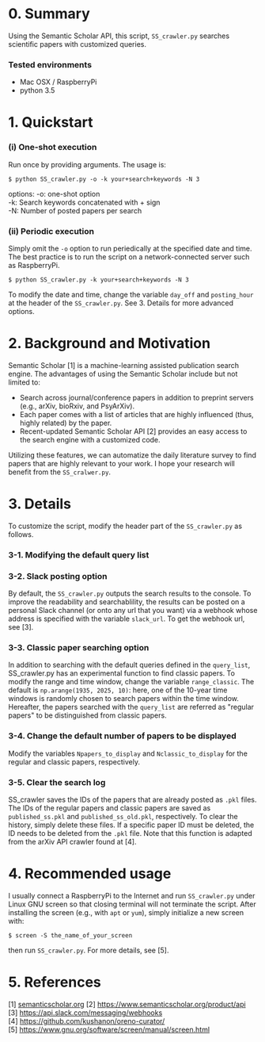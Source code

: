 # 0. Summary
Using the Semantic Scholar API, this script, `SS_crawler.py` searches scientific papers with customized queries.
### Tested environments
- Mac OSX / RaspberryPi
- python 3.5

# 1. Quickstart
### (i)  One-shot execution  
Run once by providing arguments. The usage is:  

 `$ python SS_crawler.py -o -k your+search+keywords -N 3 `

options:
-o: one-shot option  
-k: Search keywords concatenated with + sign  
-N: Number of posted papers per search  

### (ii) Periodic execution  
Simply omit the `-o` option to run periedically at the specified date and time.  
The best practice is to run the script on a network-connected server such as RaspberryPi.

 `$ python SS_crawler.py -k your+search+keywords -N 3 `

To modify the date and time, change the variable `day_off` and `posting_hour` at the header of the `SS_crawler.py`. See 3. Details for more advanced options.

# 2. Background and Motivation
Semantic Scholar [1] is a machine-learning assisted publication search engine. The advantages of using the Semantic Scholar include but not limited to:  
- Search across journal/conference papers in addition to preprint servers (e.g., arXiv, bioRxiv, and PsyArXiv).  
- Each paper comes with a list of articles that are highly influenced (thus, highly related) by the paper.  
- Recent-updated Semantic Scholar API [2] provides an easy access to the search engine with a customized code.  

Utilizing these features, we can automatize the daily literature survey to find papers that are highly relevant to your work. I hope your research will benefit from the `SS_cralwer.py`.

# 3. Details   
To customize the script, modify the header part of the `SS_crawler.py` as follows.  

### 3-1. Modifying the default query list  

### 3-2. Slack posting option  
By default, the `SS_crawler.py` outputs the search results to the console. To improve the readability and searchablility, the results can be posted on a personal Slack channel (or onto any url that you want) via a webhook whose address is specified with the variable `slack_url`. To get the webhook url, see [3].

### 3-3. Classic paper searching option  
In addition to searching with the default queries defined in the `query_list`, SS_crawler.py has an experimental function to find classic papers. To modify the range and time window, change the variable `range_classic`. The default is `np.arange(1935, 2025, 10)`: here, one of the 10-year time windows is randomly chosen to search papers within the time window. Hereafter, the papers searched with the `query_list` are referred as "regular papers" to be distinguished from classic papers.   

### 3-4. Change the default number of papers to be displayed  
Modify the variables `Npapers_to_display` and `Nclassic_to_display` for the regular and classic papers, respectively.  

### 3-5. Clear the search log  
SS_crawler saves the IDs of the papers that are already posted as `.pkl` files. The IDs of the regular papers and classic papers are saved as `published_ss.pkl` and `published_ss_old.pkl`, respectively. To clear the history, simply delete these files. If a specific paper ID must be deleted, the ID needs to be deleted from the `.pkl` file. Note that this function is adapted from the arXiv API crawler found at [4].  

# 4. Recommended usage  
I usually connect a RaspberryPi to the Internet and run `SS_crawler.py` under Linux GNU screen so that closing terminal will not terminate the script. After installing the screen (e.g., with `apt` or `yum`), simply initialize a new screen with:  

`$ screen -S the_name_of_your_screen`

then run `SS_crawler.py`. For more details, see [5].

# 5. References
[1] <a href='https://www.semanticscholar.org'>semanticscholar.org</a>
[2] https://www.semanticscholar.org/product/api  
[3] https://api.slack.com/messaging/webhooks  
[4] https://github.com/kushanon/oreno-curator/   
[5] https://www.gnu.org/software/screen/manual/screen.html  
